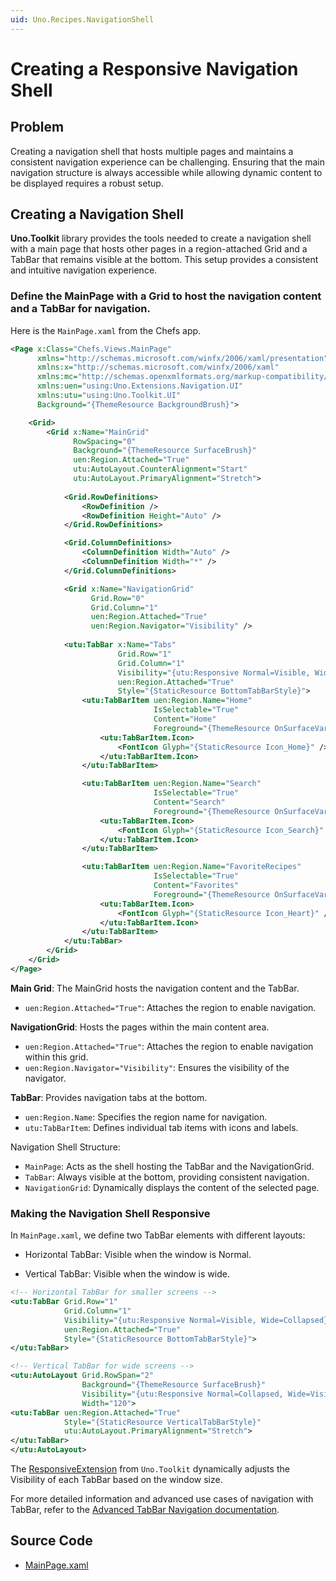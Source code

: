 ```yaml
---
uid: Uno.Recipes.NavigationShell
---
```


# Creating a Responsive Navigation Shell

## Problem

Creating a navigation shell that hosts multiple pages and maintains a consistent navigation experience can be challenging. Ensuring that the main navigation structure is always accessible while allowing dynamic content to be displayed requires a robust setup.

## Creating a Navigation Shell

**Uno.Toolkit** library provides the tools needed to create a navigation shell with a main page that hosts other pages in a region-attached Grid and a TabBar that remains visible at the bottom. This setup provides a consistent and intuitive navigation experience.

### Define the MainPage with a Grid to host the navigation content and a TabBar for navigation.

Here is the `MainPage.xaml` from the Chefs app.

``` xml
<Page x:Class="Chefs.Views.MainPage"
      xmlns="http://schemas.microsoft.com/winfx/2006/xaml/presentation"
      xmlns:x="http://schemas.microsoft.com/winfx/2006/xaml"
      xmlns:mc="http://schemas.openxmlformats.org/markup-compatibility/2006"
      xmlns:uen="using:Uno.Extensions.Navigation.UI"
      xmlns:utu="using:Uno.Toolkit.UI"
      Background="{ThemeResource BackgroundBrush}">

    <Grid>
        <Grid x:Name="MainGrid"
              RowSpacing="0"
              Background="{ThemeResource SurfaceBrush}"
              uen:Region.Attached="True"
              utu:AutoLayout.CounterAlignment="Start"
              utu:AutoLayout.PrimaryAlignment="Stretch">
            
            <Grid.RowDefinitions>
                <RowDefinition />
                <RowDefinition Height="Auto" />
            </Grid.RowDefinitions>

            <Grid.ColumnDefinitions>
                <ColumnDefinition Width="Auto" />
                <ColumnDefinition Width="*" />
            </Grid.ColumnDefinitions>

            <Grid x:Name="NavigationGrid"
                  Grid.Row="0"
                  Grid.Column="1"
                  uen:Region.Attached="True"
                  uen:Region.Navigator="Visibility" />
            
            <utu:TabBar x:Name="Tabs"
                        Grid.Row="1"
                        Grid.Column="1"
                        Visibility="{utu:Responsive Normal=Visible, Wide=Collapsed}"
                        uen:Region.Attached="True"
                        Style="{StaticResource BottomTabBarStyle}">
                <utu:TabBarItem uen:Region.Name="Home"
                                IsSelectable="True"
                                Content="Home"
                                Foreground="{ThemeResource OnSurfaceVariantBrush}">
                    <utu:TabBarItem.Icon>
                        <FontIcon Glyph="{StaticResource Icon_Home}" />
                    </utu:TabBarItem.Icon>
                </utu:TabBarItem>

                <utu:TabBarItem uen:Region.Name="Search"
                                IsSelectable="True"
                                Content="Search"
                                Foreground="{ThemeResource OnSurfaceVariantBrush}">
                    <utu:TabBarItem.Icon>
                        <FontIcon Glyph="{StaticResource Icon_Search}" />
                    </utu:TabBarItem.Icon>
                </utu:TabBarItem>

                <utu:TabBarItem uen:Region.Name="FavoriteRecipes"
                                IsSelectable="True"
                                Content="Favorites"
                                Foreground="{ThemeResource OnSurfaceVariantBrush}">
                    <utu:TabBarItem.Icon>
                        <FontIcon Glyph="{StaticResource Icon_Heart}" />
                    </utu:TabBarItem.Icon>
                </utu:TabBarItem>
            </utu:TabBar>
        </Grid>
    </Grid>
</Page>
```

**Main Grid**: The MainGrid hosts the navigation content and the TabBar.

- `uen:Region.Attached="True"`: Attaches the region to enable navigation.

**NavigationGrid**: Hosts the pages within the main content area.

- `uen:Region.Attached="True"`: Attaches the region to enable navigation within this grid.
- `uen:Region.Navigator="Visibility"`: Ensures the visibility of the navigator.

**TabBar**: Provides navigation tabs at the bottom.

- `uen:Region.Name`: Specifies the region name for navigation.
- `utu:TabBarItem`: Defines individual tab items with icons and labels.

Navigation Shell Structure:

- `MainPage`: Acts as the shell hosting the TabBar and the NavigationGrid.
- `TabBar`: Always visible at the bottom, providing consistent navigation.
- `NavigationGrid`: Dynamically displays the content of the selected page.

### Making the Navigation Shell Responsive

In `MainPage.xaml`, we define two TabBar elements with different layouts:

- Horizontal TabBar: Visible when the window is Normal.

- Vertical TabBar: Visible when the window is wide.

``` xml
<!-- Horizontal TabBar for smaller screens -->
<utu:TabBar Grid.Row="1"
            Grid.Column="1"
            Visibility="{utu:Responsive Normal=Visible, Wide=Collapsed}"
            uen:Region.Attached="True"
            Style="{StaticResource BottomTabBarStyle}">
</utu:TabBar>

<!-- Vertical TabBar for wide screens -->
<utu:AutoLayout Grid.RowSpan="2"
                Background="{ThemeResource SurfaceBrush}"
                Visibility="{utu:Responsive Normal=Collapsed, Wide=Visible}"
                Width="120">
<utu:TabBar uen:Region.Attached="True"
            Style="{StaticResource VerticalTabBarStyle}"
            utu:AutoLayout.PrimaryAlignment="Stretch">
</utu:TabBar>
</utu:AutoLayout>
```

The [ResponsiveExtension](xref:Uno.Recipes.ResponsiveExtension) from `Uno.Toolkit` dynamically adjusts the Visibility of each TabBar based on the window size.

For more detailed information and advanced use cases of navigation with TabBar, refer to the [Advanced TabBar Navigation documentation](xref:Uno.Extensions.Navigation.Advanced.TabBar).

## Source Code

- [MainPage.xaml](https://github.com/unoplatform/uno.chefs/blob/139edc9eab65b322e219efb7572583551c40ad32/Chefs/Views/MainPage.xaml)
